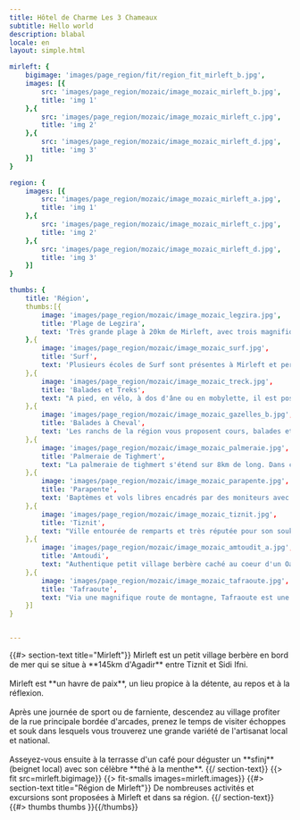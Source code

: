 ```yaml
---
title: Hôtel de Charme Les 3 Chameaux
subtitle: Hello world
description: blabal
locale: en
layout: simple.html

mirleft: {
    bigimage: 'images/page_region/fit/region_fit_mirleft_b.jpg',
    images: [{
        src: 'images/page_region/mozaic/image_mozaic_mirleft_b.jpg',
        title: 'img 1'
    },{
        src: 'images/page_region/mozaic/image_mozaic_mirleft_c.jpg',
        title: 'img 2'
    },{
        src: 'images/page_region/mozaic/image_mozaic_mirleft_d.jpg',
        title: 'img 3'
    }]
}

region: {
    images: [{
        src: 'images/page_region/mozaic/image_mozaic_mirleft_a.jpg',
        title: 'img 1'
    },{
        src: 'images/page_region/mozaic/image_mozaic_mirleft_c.jpg',
        title: 'img 2'
    },{
        src: 'images/page_region/mozaic/image_mozaic_mirleft_d.jpg',
        title: 'img 3'
    }]
}

thumbs: {
    title: 'Région',
    thumbs:[{
        image: 'images/page_region/mozaic/image_mozaic_legzira.jpg',
        title: 'Plage de Legzira',
        text: 'Très grande plage à 20km de Mirleft, avec trois magnifiques arches naturelles taillées dans les falaises sous lesquelles il est possible de se promener à marée basse.'
    },{
        image: 'images/page_region/mozaic/image_mozaic_surf.jpg',
        title: 'Surf',
        text: 'Plusieurs écoles de Surf sont présentes à Mirleft et permettent de découvrir les très belles plages des alentours et les meilleurs spots de Surf ou Bodyboard.'
    },{
        image: 'images/page_region/mozaic/image_mozaic_treck.jpg',
        title: 'Balades et Treks',
        text: "A pied, en vélo, à dos d'âne ou en mobylette, il est possible de découvrir l'arrière-pays à votre rythme et d'aller à la rencontre des habitants."
    },{
        image: 'images/page_region/mozaic/image_mozaic_gazelles_b.jpg',
        title: 'Balades à Cheval',
        text: 'Les ranchs de la région vous proposent cours, balades et randonnées entre mer, montagne et désert.'
    },{
        image: 'images/page_region/mozaic/image_mozaic_palmeraie.jpg',
        title: 'Palmeraie de Tighmert',
        text: "La palmeraie de tighmert s'étend sur 8km de long. Dans ce très joli Oasis, Abdou vous accueillera dans son musée de la mémoire Nomade et Berbère et vous fera découvrir les objets de la vie nomade et les merveilles de sa région, authentiques et preservés."
    },{
        image: 'images/page_region/mozaic/image_mozaic_parapente.jpg',
        title: 'Parapente',
        text: 'Baptèmes et vols libres encadrés par des moniteurs avec une vue au décollage unique face à la mer.'
    },{
        image: 'images/page_region/mozaic/image_mozaic_tiznit.jpg',
        title: 'Tiznit',
        text: "Ville entourée de remparts et très réputée pour son souk de bijoux dans lequel vous découvrirez l'étendue du savoir faire local pour le travail de l'Argent."
    },{
        image: 'images/page_region/mozaic/image_mozaic_amtoudit_a.jpg',
        title: 'Amtoudi',
        text: "Authentique petit village berbère caché au coeur d'un Oasis. Vous pourrez y découvrir plusieurs Agadirs et un panorama à couper le souffle. Déambuler dans l'oasis sauvage et même vous baigner dans les eaux naturelles des canyons."
    },{
        image: 'images/page_region/mozaic/image_mozaic_tafraoute.jpg',
        title: 'Tafraoute',
        text: "Via une magnifique route de montagne, Tafraoute est une petite ville bâtie sur des roches rouges et ocres. La route jusqu'à Tafraoute est très belle : certains cols, jusqu'à 1100m d'altitude, vous permetront d'admirer un panorama magnifique sur les montagnes environnantes."
    }]
}


---
```


<a name="mirleft" class="anchor-offset"/>
{{#> section-text title="Mirleft"}}
Mirleft est un petit village berbère en bord de mer qui se situe à **145km d'Agadir** entre Tiznit et Sidi Ifni.
<br><br>
Mirleft est **un havre de paix**, un lieu propice à la détente, au repos et à la réflexion.
<br><br>
Après une journée de sport ou de farniente, descendez au village profiter de la rue principale bordée d'arcades, prenez le temps de visiter échoppes et souk dans lesquels vous trouverez une grande variété de l'artisanat local et national.
<br><br>
Asseyez-vous ensuite à la terrasse d'un café pour déguster un **sfinj** (beignet local) avec son célèbre **thé à la menthe**.
{{/ section-text}}
{{> fit src=mirleft.bigimage}}
{{> fit-smalls images=mirleft.images}}



<a name="region" class="anchor-offset"/>
{{#> section-text title="Région de Mirleft"}}
De nombreuses activités et excursions sont proposées à Mirleft et dans sa région.
{{/ section-text}}
{{#> thumbs thumbs }}{{/thumbs}}

